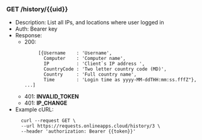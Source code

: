### GET /history/{{uid}}
* Description: List all IPs, and locations where user logged in
* Auth: Bearer key
* Response:
    * 200: 
      ```
           [{Username    : 'Username',
             Computer    : 'Computer name',
             IP          : 'Client`s IP address ',
             CountryCode : 'Two letter country code (MD)',
             Country     : 'Full country name',
             Time        : 'Login time as yyyy-MM-ddTHH:mm:ss.fffZ"}, ...]
    * 401: **INVALID_TOKEN**
    * 401: **IP_CHANGE**
* Example cURL:
  ```
    curl --request GET \
    --url https://requests.onlineapps.cloud/history/3 \
    --header 'authorization: Bearer {{token}}'

